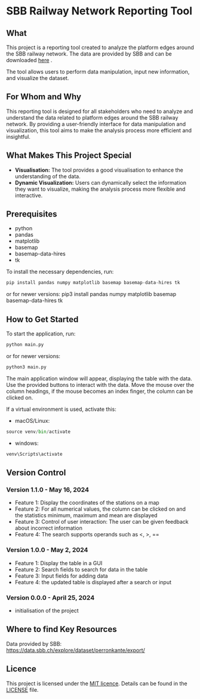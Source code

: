 # SBB Railway Network Reporting Tool

## What

This project is a reporting tool created to analyze the platform edges around the SBB railway network.
The data are provided by SBB and can be downloaded [here](https://data.sbb.ch/explore/dataset/perronkante/export/) .

The tool allows users to perform data manipulation, input new information, and visualize the dataset.

## For Whom and Why

This reporting tool is designed for all stakeholders who need to analyze and understand the data related
to platform edges around the SBB railway network. By providing a user-friendly interface for data manipulation
and visualization, this tool aims to make the analysis process more efficient and insightful.

## What Makes This Project Special

- **Visualisation:** The tool provides a good visualisation to enhance the understanding of the data.
- **Dynamic Visualization:** Users can dynamically select the information they want to visualize, making the analysis process more flexible and interactive.

## Prerequisites

- python
- pandas
- matplotlib
- basemap
- basemap-data-hires
- tk

To install the necessary dependencies, run:

```python
pip install pandas numpy matplotlib basemap basemap-data-hires tk
```

or for newer versions:
pip3 install pandas numpy matplotlib basemap basemap-data-hires tk

## How to Get Started

To start the application, run:

```python
python main.py
```

or for newer versions:

```python
python3 main.py
```

The main application window will appear, displaying the table with the data.
Use the provided buttons to interact with the data.
Move the mouse over the column headings, if the mouse becomes an index finger,
the column can be clicked on.

If a virtual environment is used, activate this:

- macOS/Linux:

```python
source venv/bin/activate
```

- windows:

```python
venv\Scripts\activate
```

## Version Control

### Version 1.1.0 - May 16, 2024

- Feature 1: Display the coordinates of the stations on a map
- Feature 2: For all numerical values, the column can be clicked on and the statistics minimum, maximum and mean are displayed
- Feature 3: Control of user interaction: The user can be given feedback about incorrect information
- Feature 4: The search supports operands such as <, >, ==

### Version 1.0.0 - May 2, 2024

- Feature 1: Display the table in a GUI
- Feature 2: Search fields to search for data in the table
- Feature 3: Input fields for adding data
- Feature 4: the updated table is displayed after a search or input

### Version 0.0.0 - April 25, 2024

- initialisation of the project

## Where to find Key Resources

Data provided by SBB: <a href="https://data.sbb.ch/explore/dataset/perronkante/export/" target="_blank">https://data.sbb.ch/explore/dataset/perronkante/export/ </a>

## Licence

This project is licensed under the [MIT licence](LICENSE). Details can be found in the [LICENSE](LICENSE) file.
